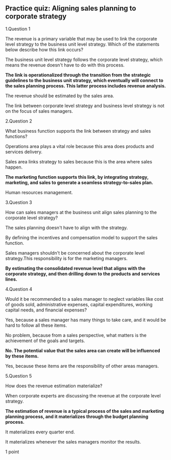 ## Practice quiz: Aligning sales planning to corporate strategy



1.Question 1

The revenue is a primary variable that may be used to link the corporate level strategy to the business unit level strategy. Which of the statements below describe how this link occurs?



The business unit level strategy follows the corporate level strategy, which means the revenue doesn't have to do with this process.



**The link is operationalized through the transition from the strategic guidelines to the business unit strategy, which eventually will connect to the sales planning process. This latter process includes revenue analysis.**



The revenue should be estimated by the sales area.



The link between corporate level strategy and business level strategy is not on the focus of sales managers.



2.Question 2

What business function supports the link between strategy and sales functions?



Operations area plays a vital role because this area does products and services delivery.



Sales area links strategy to sales because this is the area where sales happen.



**The marketing function supports this link, by integrating strategy, marketing, and sales to generate a seamless strategy-to-sales plan.**



Human resources management.



3.Question 3

How can sales managers at the business unit align sales planning to the corporate level strategy?



The sales planning doesn't have to align with the strategy.



By defining the incentives and compensation model to support the sales function.



Sales managers shouldn't be concerned about the corporate level strategy.This responsibility is for the marketing managers.



**By estimating the consolidated revenue level that aligns with the corporate strategy, and then drilling down to the products and services lines.**



4.Question 4

Would it be recommended to a sales manager to neglect variables like cost of goods sold, administrative expenses, capital expenditures, working capital needs, and financial expenses?



Yes, because a sales manager has many things to take care, and it would be hard to follow all these items.



No problem, because from a sales perspective, what matters is the achievement of the goals and targets.



**No. The potential value that the sales area can create will be influenced by these items.**



Yes, because these items are the responsibility of other areas managers.



5.Question 5

How does the revenue estimation materialize?



When corporate experts are discussing the revenue at the corporate level strategy.



**The estimation of revenue is a typical process of the sales and marketing planning process, and it materializes through the budget planning process.**



It materializes every quarter end.



It materializes whenever the sales managers monitor the results.

1 point